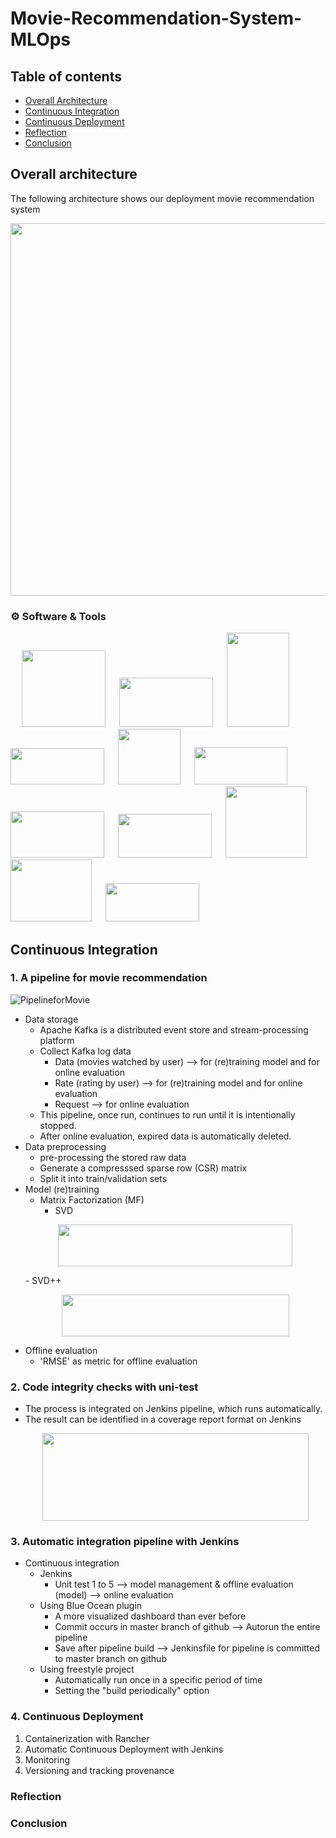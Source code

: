 # Movie-Recommendation-System-MLOps



## Table of contents
* [Overall Architecture](#overall-architecture)
* [Continuous Integration](#continuous-integration)
* [Continuous Deployment](#continuous-deployment)
* [Reflection](#reflection)
* [Conclusion](#conclusion)


## Overall architecture
The following architecture shows our deployment movie recommendation system

<img src="https://user-images.githubusercontent.com/67786803/170400718-4b8f8264-a82f-4e92-a93b-6cb6cf1ee3f1.png"
     width="737" height="596">

 ### :gear: Software & Tools
<p align="left">
&emsp;
<a target="_blank" href="https://kafka.apache.org/"><img src="https://user-images.githubusercontent.com/67786803/170406796-54e2d4b0-1158-4dda-8d8c-0cd981a6cd14.png?style=for-the-badge&logo=git&logoColor=white"  width="134" height="123"></img></a>
&emsp;
<a target="_blank" href="https://dvc.org/"><img src="https://user-images.githubusercontent.com/67786803/170407079-b8736cfd-e054-497f-814f-c7c0b85cce0b.png?style=for-the-badge&logo=git&logoColor=white" width="150" height="79"></img></a>
&emsp;
<a target="_blank" href="https://jenkins.io"><img src="https://user-images.githubusercontent.com/67786803/170408471-dcf95828-332a-4a3d-8992-4eeee2516fd2.png?style=for-the-badge&logo=git&logoColor=white" width="100" height="151"></img></a>
&emsp;
<a target="_blank" href="https://flask.palletsprojects.com/en/2.1.x/"><img src="https://user-images.githubusercontent.com/67786803/170408686-e1be3d88-3333-4a42-a657-60c3965146b0.png?style=for-the-badge&logo=git&logoColor=white" width="150" height="58"></img></a>
&emsp;
<a target="_blank" href="https://hub.docker.com/"><img src="https://user-images.githubusercontent.com/67786803/170409481-17d814b9-e06b-4677-a982-b0d075b5e600.png?style=for-the-badge&logo=git&logoColor=white" width="100" height="89"></img></a>
&emsp;
<a target="_blank" href="https://www.split.io/"><img src="https://user-images.githubusercontent.com/67786803/170408885-d08db5c4-0e80-4d20-9d03-2ce38de6a77e.png?style=for-the-badge&logo=git&logoColor=white" width="149" height="60"></img></a>
&emsp;
<a target="_blank" href="https://prometheus.io/"><img src="https://user-images.githubusercontent.com/67786803/170408965-7125eda4-310c-4a29-aa5e-23702cefd956.png?style=for-the-badge&logo=git&logoColor=white" width="150" height="74"></img></a>
&emsp;
<a target="_blank" href="https://grafana.com/"><img src="https://user-images.githubusercontent.com/67786803/170409061-bde198e4-7cca-4d04-afa7-461f78a3a5e3.png?style=for-the-badge&logo=git&logoColor=white" width="150" height="70"></img></a>
&emsp;
<a target="_blank" href="https://kubernetes.io/"><img src="https://user-images.githubusercontent.com/67786803/170409137-8e242cd8-6f3e-4cf8-8d64-fd7425bcc185.png?style=for-the-badge&logo=git&logoColor=white"  width="130" height="114"></img></a>
&emsp;
<a target="_blank" href="https://rancher.com/"><img src="https://user-images.githubusercontent.com/67786803/170409205-75128770-bdbd-4e96-912d-1f3fe4c50d53.png?style=for-the-badge&logo=git&logoColor=white" width="130" height="99"></img></a>
&emsp;
<a target="_blank" href="https://slack.com/"><img src="https://user-images.githubusercontent.com/67786803/170409326-f2a0a772-236a-49a5-8dcc-6b4bf1ea881d.png?style=for-the-badge&logo=git&logoColor=white" width="150" height=61"></img></a>

<br>
</p>





## Continuous Integration
 ### 1. A pipeline for movie recommendation
  ![PipelineforMovie](https://user-images.githubusercontent.com/67786803/170403643-b26c4941-03b6-470b-9efc-3574023279ab.png)
   - Data storage
     -    Apache Kafka is a distributed event store and stream-processing platform
     -    Collect Kafka log data
          -    Data (movies watched by user) --> for (re)training model and for online evaluation
          -    Rate (rating by user) --> for (re)training model and for online evaluation
          -    Request --> for online evaluation
     -    This pipeline, once run, continues to run until it is intentionally stopped.
     -    After online evaluation, expired data is automatically deleted.
   - Data preprocessing
     -    pre-processing the stored raw data
     -    Generate a compresssed sparse row (CSR) matrix
     -    Split it into train/validation sets
   - Model (re)training
     -    Matrix Factorization (MF)
          -    SVD
     <p align="center">
          <img src="https://user-images.githubusercontent.com/67786803/170417471-004c781a-76cd-443b-a956-856faa76f013.png"
     width="375" height="67"> 
     </p>
          -    SVD++
     <p align="center">
          <img src="https://user-images.githubusercontent.com/67786803/170417543-65bd853b-7d4b-4bb6-8861-bbc9172c8ba6.png"
     width="364" height="67">
     </p>
   - Offline evaluation
     -    'RMSE' as metric for offline evaluation
 ### 2. Code integrity checks with uni-test
   - The process is integrated on Jenkins pipeline, which runs automatically.
   - The result can be identified in a coverage report format on Jenkins
     <p align="center">
          <img src="https://user-images.githubusercontent.com/67786803/170418435-3edc2273-40ad-4ea7-a5e5-a188cb8197f9.png"
     width="426" height="140">
     </p

###  3. Automatic integration pipeline with Jenkins
   - Continuous integration
     - Jenkins
          - Unit test 1 to 5 --> model management & offline evaluation (model) --> online evaluation
     - Using Blue Ocean plugin
          - A more visualized dashboard than ever before
          - Commit occurs in master branch of github --> Autorun the entire pipeline
          - Save after pipeline build --> Jenkinsfile for pipeline is committed to master branch on github
     - Using freestyle project
          - Automatically run once in a specific period of time
          - Setting the "build periodically" option

### 4. Continuous Deployment
  1. Containerization with Rancher
  2. Automatic Continuous Deployment with Jenkins
  3. Monitoring
  4. Versioning and tracking provenance

### Reflection
     
### Conclusion
